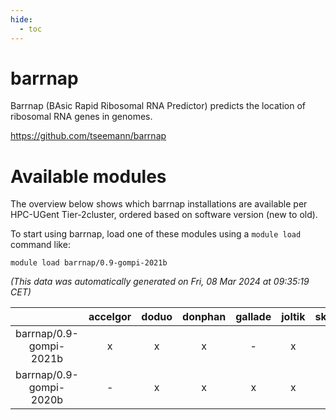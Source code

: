 ```yaml
---
hide:
  - toc
---
```


barrnap
=======


Barrnap (BAsic Rapid Ribosomal RNA Predictor) predicts the location of ribosomal RNA genes in genomes.

https://github.com/tseemann/barrnap
# Available modules


The overview below shows which barrnap installations are available per HPC-UGent Tier-2cluster, ordered based on software version (new to old).

To start using barrnap, load one of these modules using a `module load` command like:

```shell
module load barrnap/0.9-gompi-2021b
```

*(This data was automatically generated on Fri, 08 Mar 2024 at 09:35:19 CET)*  

| |accelgor|doduo|donphan|gallade|joltik|skitty|
| :---: | :---: | :---: | :---: | :---: | :---: | :---: |
|barrnap/0.9-gompi-2021b|x|x|x|-|x|x|
|barrnap/0.9-gompi-2020b|-|x|x|x|x|x|
